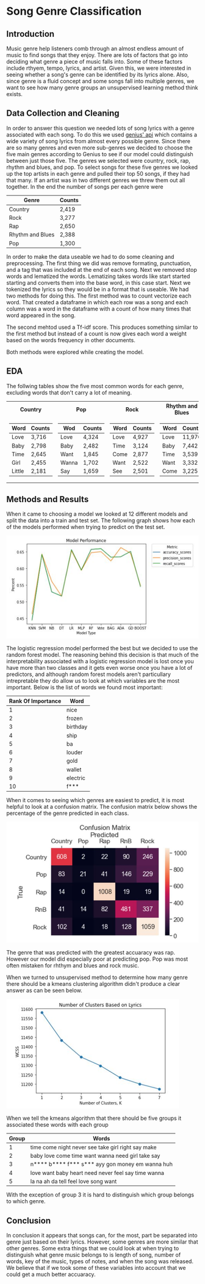 # Song Genre Classification

## Introduction

Music genre help listeners comb through an almost endless amount of music to find songs that they enjoy. There are lots of factors that go into deciding what genre a piece of music falls into. Some of these factors include rthyem, tempo, lyrics, and artist. Given this, we were interested in seeing whether a song's genre can be identified by its lyrics alone. Also, since genre is a fluid concept and some songs fall into multiple genres, we want to see how many genre groups an unsupervised learning method think exists.

## Data Collection and Cleaning

In order to answer this question we needed lots of song lyrics with a genre associated with each song. To do this we used [genius' api](https://docs.genius.com/) which contains a wide variety of song lyrics from almost every possible genre. Since there are so many genres and even more sub-genres we decided to choose the five main genres according to Genius to see if our model could distinguish between just those five. The genres we selected were country, rock, rap, rhythm and blues, and pop. To select songs for these five genres we looked up the top artists in each genre and pulled their top 50 songs, if they had that many. If an artist was in two different genres we threw them out all together. In the end the number of songs per each genre were


| Genre  | Counts |
| ------------- | ------------- |
| Country  | 2,419  |
| Rock  | 3,277  |
| Rap  | 2,650  |
| Rhythm and Blues  | 2,388  |
| Pop  | 1,300  |


In order to make the data useable we had to do some cleaning and preprocessing. The first thing we did was remove formating, punctuation, and a tag that was included at the end of each song. Next we removed stop words and lematized the words. Lematizing takes words like start started starting and converts them into the base word, in this case start. Next we tokenized the lyrics so they would be in a format that is useable. We had two methods for doing this. The first method was to count vectorize each word. That created a dataframe in which each row was a song and each column was a word in the dataframe with a count of how many times that word appeared in the song.

The second mehtod used a Tf-idf score. This produces something similar to the first method but instead of a count is now gives each word a weight based on the words frequency in other documents.

Both methods were explored while creating the model. 


## EDA

The follwing tables show the five most common words for each genre, excluding words that don't carry a lot of meaning.

<table>
<tr><th>Country </th><th>Pop</th><th>Rock</th><th>Rhythm and Blues</th><th>Rap</th></tr>
<tr><td>

| Word  | Counts |
| ------------- | ------------- |
| Love  | 3,716  |
| Baby  | 2,798  |
| Time  | 2,645  |
| Girl  | 2,455  |
| Little  | 2,181  |
  
</td><td>  

| Wod  | Counts |
| ------------- | ------------- |
| Love  | 4,324  |
| Baby  | 2,482  |
| Want  | 1,845  |
| Wanna  | 1,702  |
| Say  | 1,659  |
  
</td><td> 

| Word  | Counts |
| ------------- | ------------- |
| Love  | 4,927  |
| Time  | 3,124  |
| Come  | 2,877  |
| Want  | 2,522  |
| See  | 2,501  |

</td><td>

| Word  | Counts |
| ------------- | ------------- |
| Love  | 11,976  |
| Baby  | 7,442  |
| Time  | 3,539  |
| Want  | 3,332  |
| Come  | 3,225  |

</td><td>

| Word  | Counts |
| ------------- | ------------- |
| N****  | 17,797  |
| B****  | 11,546  |
| F***  | 7,819  |
| S***  | 7,487  |
| Love  | 4,592  |

</td></tr> </table> 

## Methods and Results

When it came to choosing a model we looked at 12 different models and split the data into a train and test set. The following graph shows how each of the models performed when trying to predict on the test set.

![ModelPerformance](Images/Model-Performance-Graph.JPG)

The logistic regression model performed the best but we decided to use the random forest model. The reasoning behind this decision is that much of the interpretability associated with a logistic regression model is lost once you have more than two classes and it gets even worse once you have a lot of predictors, and although random forest models aren't particullary intrepretable they do allow us to look at which variables are the most important. Below is the list of words we found most important:

| Rank Of Importance  | Word |
| ------------- | ------------- |
| 1  | nice |
| 2  | frozen  |
| 3  | birthday  |
| 4  | ship  |
| 5  | ba  |
| 6  | louder  |
| 7  | gold  |
| 8  | wallet  |
| 9  | electric  |
| 10  | f***  |

When it comes to seeing which genres are easiest to predict, it is most helpful to look at a confusion matrix. The confusion matrix below shows the percentage of the genre predicted in each class.

![ConfusionMatrix](Images/Confusion-Matrix.JPG)

The genre that was predicted with the greatest accuaracy was rap. However our model did especially poor at predicting pop. Pop was most often mistaken for rhthym and blues and rock music.

When we turned to unsupervised method to determine how many genre there should be a kmeans clustering algorithm didn't produce a clear answer as can be seen below.

![Clustering](Images/Num-Of-Clusters.JPG)

When we tell the kmeans algorithm that there should be five groups it associated these words with each group

| Group  | Words |
| ------------- | ------------- |
| 1  | time come night never see take girl right say make |
| 2  | baby love come time want wanna need girl take say  |
| 3  | n**** b**** f*** s*** ayy gon money em wanna huh  |
| 4  | love want baby heart need never feel say time wanna  |
| 5  | la na ah da tell feel love song want  |

With the exception of group 3 it is hard to distinguish which group belongs to which genre.

## Conclusion

In conclusion it appears that songs can, for the most, part be separated into genre just based on their lyrics. However, some genres are more similar that other genres. Some extra things that we could look at when trying to distinguish what genre music belongs to is length of song, number of words, key of the music, types of notes, and when the song was released. We believe that if we took some of these variables into account that we could get a much better accuaracy. 

